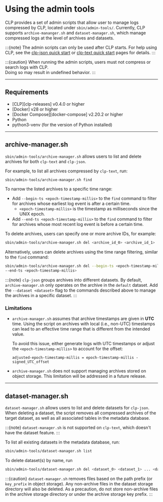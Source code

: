 # Using the admin tools

CLP provides a set of admin scripts that allow user to manage logs compressed by CLP, located
under `sbin/admin-tools/`.
Currently, CLP supports `archive-mananger.sh` and `dataset-manager.sh`, which manage compressed 
logs at the level of archives and datasets.

:::{note}
The admin scripts can only be used after CLP starts. For help using CLP, see the
[clp-json quick start](quick-start/clp-json.md) or [clp-text quick start](quick-start/clp-text.md)
pages for details.
:::

:::{caution}
When running the admin scripts, users must not compress or search logs with CLP.  
Doing so may result in undefined behavior.
:::

---

## Requirements

* [CLP][clp-releases] v0.4.0 or higher
* [Docker] v28 or higher
* [Docker Compose][docker-compose] v2.20.2 or higher
* Python
* python3-venv (for the version of Python installed)

---

## archive-manager.sh
`sbin/admin-tools/archive-manager.sh` allows users to list and delete archives for both `clp-text` 
and `clp-json`.

For example, to list all archives compressed by `clp-text`, run:

```bash
sbin/admin-tools/archive-manager.sh find
```

To narrow the listed archives to a specific time range:

* Add `--begin-ts <epoch-timestamp-millis>` to the `find` command to filter for archives whose
  earliest log event is after a certain time.
  * `<epoch-timestamp-millis>` is the timestamp as milliseconds since the UNIX epoch.
* Add `--end-ts <epoch-timestamp-millis>` to the `find` command to filter for archives whose most
  recent log event is before a certain time.

To delete archives, users can specify one or more archive IDs, for example:

```bash
sbin/admin-tools/archive-manager.sh del <archive_id_0> <archive_id_1> ... <archive_id_n>
```

Alternatively, users can delete archives using the time range filtering, similar to the `find` command:

```bash
sbin/admin-tools/archive-manager.sh del --begin-ts <epoch-timestamp-millis> \
--end-ts <epoch-timestamp-millis>
```

:::{note}
`clp-json` groups archives into different datasets. By default, `archive-manager.sh` only operates
on the archive in the `default` dataset. Add the `--dataset <dataset>` flag to the commands
described above to manage the archives in a specific dataset.
:::

### Limitations

* `archive-manager.sh` assumes that archive timestamps are given in **UTC** time. Using the script
  on archives with local (i.e., non-UTC) timestamps can lead to an effective time range that is
  different from the intended value.

  To avoid this issue, either generate logs with UTC timestamps or adjust the 
  `<epoch-timestamp-millis>` to account for the offset:

  `adjusted-epoch-timestamp-millis = epoch-timestamp-millis - signed_UTC_offset`


- `archive-manager.sh` does not support managing archives stored on object storage. This limitation
  will be addressed in a future release.

---

## dataset-manager.sh
`dataset-manager.sh` allows users to list and delete datasets for `clp-json`. When deleting a
dataset, the script removes all compressed archives of the target dataset, as well as all associated
tables in the metadata database.

:::{note}
`dataset-manager.sh` is not supported on `clp-text`, which doesn't have the dataset feature.
:::

To list all existing datasets in the metadata database, run:

```bash
sbin/admin-tools/dataset-manager.sh list
```

To delete dataset(s) by name, run

```bash
sbin/admin-tools/dataset-manager.sh del <dataset_0> <dataset_1> ... <dataset_n>
```

:::{caution}
`dataset-manager.sh` removes files based on the path prefix (or `key_prefix` in object storage). Any
non-archive files in the dataset storage directory will also be deleted. As a precaution, do not
store non-archive files in the archive storage directory or under the archive storage key prefix.
:::

